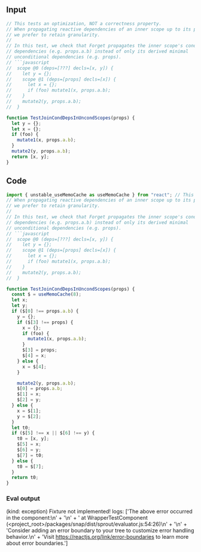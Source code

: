 
## Input

```javascript
// This tests an optimization, NOT a correctness property.
// When propagating reactive dependencies of an inner scope up to its parent,
// we prefer to retain granularity.
//
// In this test, we check that Forget propagates the inner scope's conditional
// dependencies (e.g. props.a.b) instead of only its derived minimal
// unconditional dependencies (e.g. props).
// ```javascript
//  scope @0 (deps=[???] decls=[x, y]) {
//    let y = {};
//    scope @1 (deps=[props] decls=[x]) {
//      let x = {};
//      if (foo) mutate1(x, props.a.b);
//    }
//    mutate2(y, props.a.b);
//  }

function TestJoinCondDepsInUncondScopes(props) {
  let y = {};
  let x = {};
  if (foo) {
    mutate1(x, props.a.b);
  }
  mutate2(y, props.a.b);
  return [x, y];
}

```

## Code

```javascript
import { unstable_useMemoCache as useMemoCache } from "react"; // This tests an optimization, NOT a correctness property.
// When propagating reactive dependencies of an inner scope up to its parent,
// we prefer to retain granularity.
//
// In this test, we check that Forget propagates the inner scope's conditional
// dependencies (e.g. props.a.b) instead of only its derived minimal
// unconditional dependencies (e.g. props).
// ```javascript
//  scope @0 (deps=[???] decls=[x, y]) {
//    let y = {};
//    scope @1 (deps=[props] decls=[x]) {
//      let x = {};
//      if (foo) mutate1(x, props.a.b);
//    }
//    mutate2(y, props.a.b);
//  }

function TestJoinCondDepsInUncondScopes(props) {
  const $ = useMemoCache(8);
  let x;
  let y;
  if ($[0] !== props.a.b) {
    y = {};
    if ($[3] !== props) {
      x = {};
      if (foo) {
        mutate1(x, props.a.b);
      }
      $[3] = props;
      $[4] = x;
    } else {
      x = $[4];
    }

    mutate2(y, props.a.b);
    $[0] = props.a.b;
    $[1] = x;
    $[2] = y;
  } else {
    x = $[1];
    y = $[2];
  }
  let t0;
  if ($[5] !== x || $[6] !== y) {
    t0 = [x, y];
    $[5] = x;
    $[6] = y;
    $[7] = t0;
  } else {
    t0 = $[7];
  }
  return t0;
}

```
      
### Eval output
(kind: exception) Fixture not implemented!
logs: ['The above error occurred in the <WrapperTestComponent> component:\n' +
  '\n' +
  '    at WrapperTestComponent (<project_root>/packages/snap/dist/sprout/evaluator.js:54:26)\n' +
  '\n' +
  'Consider adding an error boundary to your tree to customize error handling behavior.\n' +
  'Visit https://reactjs.org/link/error-boundaries to learn more about error boundaries.']